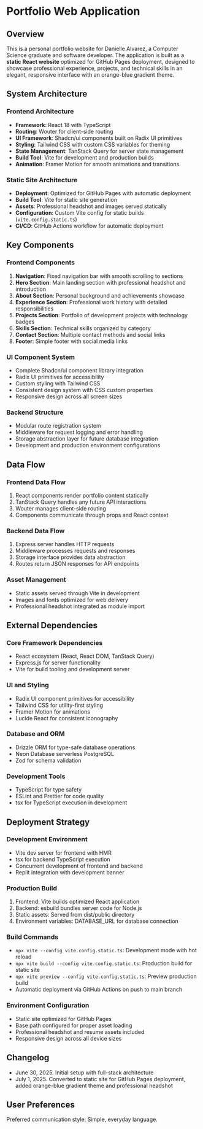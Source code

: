 # Portfolio Web Application

## Overview

This is a personal portfolio website for Danielle Alvarez, a Computer Science graduate and software developer. The application is built as a **static React website** optimized for GitHub Pages deployment, designed to showcase professional experience, projects, and technical skills in an elegant, responsive interface with an orange-blue gradient theme.

## System Architecture

### Frontend Architecture
- **Framework**: React 18 with TypeScript
- **Routing**: Wouter for client-side routing
- **UI Framework**: Shadcn/ui components built on Radix UI primitives
- **Styling**: Tailwind CSS with custom CSS variables for theming
- **State Management**: TanStack Query for server state management
- **Build Tool**: Vite for development and production builds
- **Animation**: Framer Motion for smooth animations and transitions

### Static Site Architecture
- **Deployment**: Optimized for GitHub Pages with automatic deployment
- **Build Tool**: Vite for static site generation
- **Assets**: Professional headshot and images served statically
- **Configuration**: Custom Vite config for static builds (`vite.config.static.ts`)
- **CI/CD**: GitHub Actions workflow for automatic deployment

## Key Components

### Frontend Components
1. **Navigation**: Fixed navigation bar with smooth scrolling to sections
2. **Hero Section**: Main landing section with professional headshot and introduction
3. **About Section**: Personal background and achievements showcase
4. **Experience Section**: Professional work history with detailed responsibilities
5. **Projects Section**: Portfolio of development projects with technology badges
6. **Skills Section**: Technical skills organized by category
7. **Contact Section**: Multiple contact methods and social links
8. **Footer**: Simple footer with social media links

### UI Component System
- Complete Shadcn/ui component library integration
- Radix UI primitives for accessibility
- Custom styling with Tailwind CSS
- Consistent design system with CSS custom properties
- Responsive design across all screen sizes

### Backend Structure
- Modular route registration system
- Middleware for request logging and error handling
- Storage abstraction layer for future database integration
- Development and production environment configurations

## Data Flow

### Frontend Data Flow
1. React components render portfolio content statically
2. TanStack Query handles any future API interactions
3. Wouter manages client-side routing
4. Components communicate through props and React context

### Backend Data Flow
1. Express server handles HTTP requests
2. Middleware processes requests and responses
3. Storage interface provides data abstraction
4. Routes return JSON responses for API endpoints

### Asset Management
- Static assets served through Vite in development
- Images and fonts optimized for web delivery
- Professional headshot integrated as module import

## External Dependencies

### Core Framework Dependencies
- React ecosystem (React, React DOM, TanStack Query)
- Express.js for server functionality
- Vite for build tooling and development server

### UI and Styling
- Radix UI component primitives for accessibility
- Tailwind CSS for utility-first styling
- Framer Motion for animations
- Lucide React for consistent iconography

### Database and ORM
- Drizzle ORM for type-safe database operations
- Neon Database serverless PostgreSQL
- Zod for schema validation

### Development Tools
- TypeScript for type safety
- ESLint and Prettier for code quality
- tsx for TypeScript execution in development

## Deployment Strategy

### Development Environment
- Vite dev server for frontend with HMR
- tsx for backend TypeScript execution
- Concurrent development of frontend and backend
- Replit integration with development banner

### Production Build
1. Frontend: Vite builds optimized React application
2. Backend: esbuild bundles server code for Node.js
3. Static assets: Served from dist/public directory
4. Environment variables: DATABASE_URL for database connection

### Build Commands
- `npx vite --config vite.config.static.ts`: Development mode with hot reload
- `npx vite build --config vite.config.static.ts`: Production build for static site
- `npx vite preview --config vite.config.static.ts`: Preview production build
- Automatic deployment via GitHub Actions on push to main branch

### Environment Configuration
- Static site optimized for GitHub Pages
- Base path configured for proper asset loading
- Professional headshot and resume assets included
- Responsive design across all device sizes

## Changelog
- June 30, 2025. Initial setup with full-stack architecture
- July 1, 2025. Converted to static site for GitHub Pages deployment, added orange-blue gradient theme and professional headshot

## User Preferences

Preferred communication style: Simple, everyday language.
